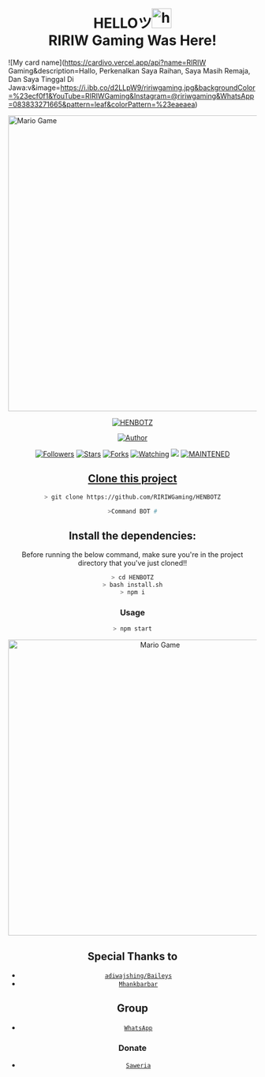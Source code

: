 <h1 align="center">HELLOツ<img src="https://user-images.githubusercontent.com/1303154/88677602-1635ba80-d120-11ea-84d8-d263ba5fc3c0.gif" width="40px" alt="hi"><br>RIRIW Gaming Was Here!</h1>

![My card name](https://cardivo.vercel.app/api?name=RIRIW Gaming&description=Hallo, Perkenalkan Saya Raihan, Saya Masih Remaja, Dan Saya Tinggal Di Jawa:v&image=https://i.ibb.co/d2LLpW9/ririwgaming.jpg&backgroundColor=%23ecf0f1&YouTube=RIRIWGaming&Instagram=@ririwgaming&WhatsApp=083833271665&pattern=leaf&colorPattern=%23eaeaea)

</p>
<img src="https://github.com/TheDudeThatCode/TheDudeThatCode/blob/master/Assets/Developer.gif" alt="Mario Game" width="600" />
<div align="center">

<p align="center">
<a href="#"><img title="HENBOTZ" src="https://img.shields.io/badge/HENBOTZ-green?colorA=%23ff0000&colorB=%23017e40&style=for-the-badge"></a>
</p>
<p align="center">
<a href="https://github.com/RIRIWGaming"><img title="Author" src="https://img.shields.io/badge/Author-RIRIWGaming-red.svg?style=for-the-badge&logo=github"></a>
</p>
<p align="center">
<a href="https://github.com/RIRIWGaming/HENBOTZ/followers"><img title="Followers" src="https://img.shields.io/github/followers/RIRIWGaming?color=blue&style=flat-square"></a>
<a href="https://github.com/RIRIWGaming/HENBOTZ/stargazers/"><img title="Stars" src="https://img.shields.io/github/stars/RIRIWGaming/HENBOTZ?color=red&style=flat-square"></a>
<a href="https://github.com/RIRIWGaming/HENBOTZ/network/members"><img title="Forks" src="http://img.shields.io/github/forks/RIRIWGaming/HENBOTZ?color=red&style=flat-square"></a>
<a href="https://github.com/RIRIWGaming/HENBOTZ/watchers"><img title="Watching" src="https://img.shields.io/github/watchers/RIRIWGaming/HENBOTZ?label=Watchers&color=blue&style=flat-square"></a>
<a href="https://hits.seeyoufarm.com"><img src="https://hits.seeyoufarm.com/api/count/incr/badge.svg?url=https%3A%2F%2Fgithub.com%2FRIRIWGaming%2FHENBOTZ&count_bg=%2379C83D&title_bg=%23555555&icon=&icon_color=%23E7E7E7&title=Support&edge_flat=false"/></a>
<a href="#"><img title="MAINTENED" src="https://img.shields.io/badge/MAINTENED-YES-blue.svg"</a>
</p>

## Clone this project

```bash
> git clone https://github.com/RIRIWGaming/HENBOTZ
```

```bash
>Command BOT #
```

## Install the dependencies:
Before running the below command, make sure you're in the project directory that
you've just cloned!!

```bash
> cd HENBOTZ
> bash install.sh
> npm i
```

### Usage
```bash
> npm start
```


<img src="https://github.com/TheDudeThatCode/TheDudeThatCode/blob/master/Assets/Mario_Gameplay.gif" alt="Mario Game" width="600" />




## Special Thanks to
* [`adiwajshing/Baileys`](https://github.com/adiwajshing/Baileys)
* [`Mhankbarbar`](https://github.com/MhankBarBar)


## Group
* [`WhatsApp`](https://wa.me/6283833271665)
### Donate
* [`Saweria`](https://saweria.co/donate/RIRIWGaming)
